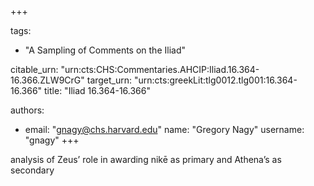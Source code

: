 +++

tags:
- "A Sampling of Comments on the Iliad"

citable_urn: "urn:cts:CHS:Commentaries.AHCIP:Iliad.16.364-16.366.ZLW9CrG"
target_urn: "urn:cts:greekLit:tlg0012.tlg001:16.364-16.366"
title: "Iliad 16.364-16.366"

authors:
- email: "gnagy@chs.harvard.edu"
  name: "Gregory Nagy"
  username: "gnagy"
+++

<p>analysis of Zeus’ role in awarding nikē as primary and Athena’s as secondary</p>